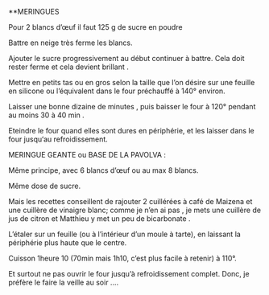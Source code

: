 
**MERINGUES

Pour 2 blancs d’œuf il faut 125 g de sucre en poudre

Battre en neige très ferme les blancs.

Ajouter le sucre progressivement au début continuer à battre. Cela doit rester ferme et cela devient brillant .

Mettre en petits tas ou en gros selon la taille que l’on désire sur une  feuille en silicone ou l’équivalent dans le four préchauffé à 140° environ.

Laisser une bonne dizaine de minutes , puis baisser le four à 120° pendant au moins 30 à 40 min .

Eteindre le four quand elles sont dures en périphérie, et les laisser dans le four jusqu‘au refroidissement.

MERINGUE GEANTE ou BASE DE LA PAVOLVA :

Même principe, avec 6 blancs d’œuf  ou au max 8 blancs.

Même dose de sucre.

Mais les recettes conseillent de rajouter 2 cuillérées à café de Maizena et une cuillère de vinaigre blanc; comme je n’en ai pas , je mets une cuillère de jus de citron et Matthieu y met un peu de bicarbonate .

L’étaler sur un feuille (ou à l’intérieur d’un moule à tarte), en laissant la périphérie plus haute que le centre.

Cuisson 1heure 10 (70min mais 1h10, c’est plus facile à retenir)  à 110°.

Et surtout ne pas ouvrir le four jusqu’à refroidissement complet. Donc, je préfère le faire la veille au soir ….
